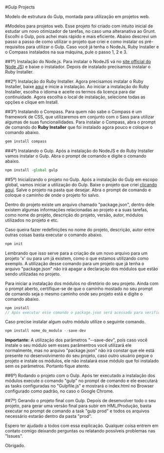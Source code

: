 #Gulp Projects

Modelo de estrutura do Gulp, montada para utilização em projetos web. 

#Modelos para projetos web.
Esse projeto foi criado com intuito inicial de estudar um novo otimizador de tarefas, no caso uma alteranativa ao Grunt. Escolhi o Gulp, pois achei mais rápido e mais eficiente. Abaixo descrevi um passo a passo de como utilizar o projeto que criei e como instalar os pré-requisitos para utilizar o Gulp. Caso você já tenha o NodeJs, Ruby Installer e o Compass instalados na sua máquina, pule o passo 1, 2 e 3.

##1º) Instalação do Node.js.
Para instalar o NodeJS vá no <a href="http://nodejs.org/" target="_blank">site official do Node JS</a>) e baixe o instalador. Depois de instalado precisamos instalar o Ruby Installer.

##2º) Instalação do Ruby Installer.
Agora precisamos instalar o Ruby Installer, baixe <a href="http://rubyinstaller.org/" target="_blank">aqui</a> e inicie a instalação. Ao iniciar a instalação do Ruby Installer, escolha o idioma e aceite os termos da licença para dar continuidade. Agora escolha o local de instalação, selecione todas as opções e clique em Install.

##3º) Instalando o Compass.
Para quem não sabe o Compass é um framework de CSS, que utilizaremos em conjunto com o Sass para utilizar algumas de suas funcionailidades. Para instalar o Compass, abra o prompt de comando do <b>Ruby Installer</b> que foi instalado agora pouco e coloque o comando abaixo.

```js
gem install compass 
```

##4º) Instalando o Gulp.
Após a instalação do NodeJS e do Ruby Installer vamos instalar o Gulp. Abra o prompt de comando e digite o comando abaixo.

```js 
npm install -global gulp
```

##5º) Inicializando o projeto no Gulp.
Após a instalação do Gulp em escopo global, vamos iniciar a utilização do Gulp. Baixe o projeto que criei <a href="https://github.com/rdoramone/Gulp-Projects/archive/master.zip" target="_blank">clicando aqui</a>. Salve o projeto na pasta que desejar. Abra o prompt de comando e coloque o caminho de onde o projeto foi salvo.

Dentro do projeto existe um arquivo chamado "package.json", dentro dele existem algumas informações relacionadas ao projeto e a suas tarefas, como nome do projeto, descrição do projeto, versão, autor, módulos utilizados no projeto e etc.

Caso queira fazer redefinições no nome do projeto, descrição, autor entre outras coisas basta executar o comando abaixo.

```js
npm init
```

Lembrando que isso serve para a criação de um novo arquivo para um projeto 'x' ou para um já existem, como o que estamos utilizando como exemplo. A utilização desse comando para um projeto que já tenha o arquivo "package.json" não irá apagar a declaração dos módulos que estão sendo utilizadas no projeto.

Para iniciar a instalação dos módulos no diretório do seu projeto. Ainda com o prompt aberto, certifique-se de que o caminho mostado no seu prompt de comando seja o mesmo caminho onde seu projeto está e digite o comando abaixo.

```js
npm install
// Após executar esse comando o package.json será acessado para verificar os módulos que existem nesse projeto, para porder instalar os mesmos no seu projeto. dentro da pasta node_modules.
```

Caso precise instalar algum outro módulo utilize o seguinte comando.

```js
npm install nome_do_modulo --save-dev
```

<b>Importante:</b> A utilização dos parâmetros "--save-dev", pois caso você instale o seu módulo sem esses parâmentros você utilizará ele normalmente, mas no arquivo "package.json" não irá constar que ele está presente no desenvolvimento do seu projeto, caso outro usuário pegue o projeto e instale os módulos, ele não instalará esse módulo que foi instalado sem os parâmetros. Portanto fique atento. 

##6º) Rodando o projeto com o Gulp.
Após ter executado a instalação dos módulos execute o comando "gulp" no prompt de comando e ele executará as tasks configuradas no "Gulpfile.js" e mostrará o index.html no Browser configurado como padrão, no caso o Google Chrome.

##7º) Gerando o projeto final com Gulp.
Depois de desenvolver todo o seu projeto, para gerar uma versão final para subir em HML/Produção, basta executar no prompt de comando a task "gulp prod" e todos os arquivos necessário estarão dentro da pasta "prod".

Espero ter ajudado a todos com essa explicação. Qualquer coisa entrem em contato comigo deixando perguntas ou relatando possíveis problemas nas "Issues".

Obrigado.